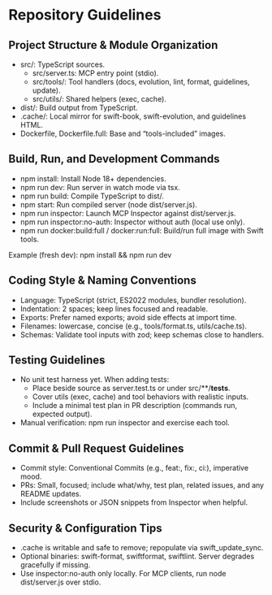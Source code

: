 # Repository Guidelines

## Project Structure & Module Organization
- src/: TypeScript sources.
  - src/server.ts: MCP entry point (stdio).
  - src/tools/: Tool handlers (docs, evolution, lint, format, guidelines, update).
  - src/utils/: Shared helpers (exec, cache).
- dist/: Build output from TypeScript.
- .cache/: Local mirror for swift-book, swift-evolution, and guidelines HTML.
- Dockerfile, Dockerfile.full: Base and “tools-included” images.

## Build, Run, and Development Commands
- npm install: Install Node 18+ dependencies.
- npm run dev: Run server in watch mode via tsx.
- npm run build: Compile TypeScript to dist/.
- npm start: Run compiled server (node dist/server.js).
- npm run inspector: Launch MCP Inspector against dist/server.js.
- npm run inspector:no-auth: Inspector without auth (local use only).
- npm run docker:build:full / docker:run:full: Build/run full image with Swift tools.

Example (fresh dev): npm install && npm run dev

## Coding Style & Naming Conventions
- Language: TypeScript (strict, ES2022 modules, bundler resolution).
- Indentation: 2 spaces; keep lines focused and readable.
- Exports: Prefer named exports; avoid side effects at import time.
- Filenames: lowercase, concise (e.g., tools/format.ts, utils/cache.ts).
- Schemas: Validate tool inputs with zod; keep schemas close to handlers.

## Testing Guidelines
- No unit test harness yet. When adding tests:
  - Place beside source as server.test.ts or under src/**/__tests__.
  - Cover utils (exec, cache) and tool behaviors with realistic inputs.
  - Include a minimal test plan in PR description (commands run, expected output).
- Manual verification: npm run inspector and exercise each tool.

## Commit & Pull Request Guidelines
- Commit style: Conventional Commits (e.g., feat:, fix:, ci:), imperative mood.
- PRs: Small, focused; include what/why, test plan, related issues, and any README updates.
- Include screenshots or JSON snippets from Inspector when helpful.

## Security & Configuration Tips
- .cache is writable and safe to remove; repopulate via swift_update_sync.
- Optional binaries: swift-format, swiftformat, swiftlint. Server degrades gracefully if missing.
- Use inspector:no-auth only locally. For MCP clients, run node dist/server.js over stdio.
